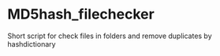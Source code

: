 # MD5hash_filechecker
Short script for check files in folders and remove duplicates by hashdictionary
